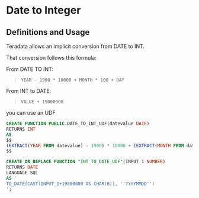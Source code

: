 # Date to Integer

## Definitions and Usage

Teradata allows an implicit conversion from DATE to INT.

That conversion follows this formula:


From DATE TO INT:

> `YEAR - 1900 * 10000 + MONTH * 100 + DAY`

From INT to DATE:

>`VALUE + 19000000 `


you can use an UDF

```sql
CREATE FUNCTION PUBLIC.DATE_TO_INT_UDF(datevalue DATE) 
RETURNS INT
AS 
$$
(EXTRACT(YEAR FROM datevalue) - 1900) * 10000 + (EXTRACT(MONTH FROM datevalue) * 100) + (EXTRACT(DAY FROM datevalue))
$$

CREATE OR REPLACE FUNCTION "INT_TO_DATE_UDF"(INPUT_1 NUMBER)
RETURNS DATE
LANGUAGE SQL
AS '
TO_DATE(CAST(INPUT_1+19000000 AS CHAR(8)), ''YYYYMMDD'')
';
```

